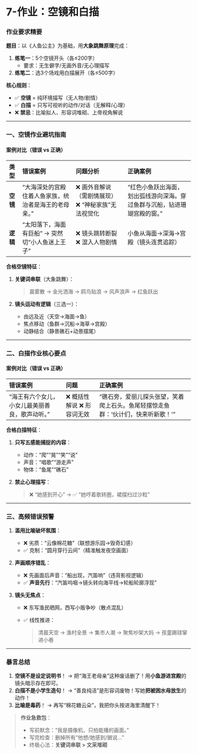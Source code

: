 # 7-作业：空镜和白描

### **作业要求精要**

**题目**：以《人鱼公主》为基础，用**大象跳舞原理**完成：

1. **练笔一**：5个空镜开头（各≤200字）
   - 要求：无生僻字/无画外音/无心理描写
2. **练笔二**：选3个场戏用白描展开（各≤500字）

**核心规则**：

- ✅ **空镜** = 纯环境描写（无人物/剧情）
- ✅ **白描** = 只写可视听的动作/对话（无解释/心理）
- ❌ **禁忌**：比喻拟人、形容词堆砌、上帝视角解说

------

### **一、空镜作业避坑指南**

#### **案例对比（错误 vs 正确）**

| 类型     | 错误案例                                             | 问题分析                                          | 正确案例                                                     |
| :------- | :--------------------------------------------------- | :------------------------------------------------ | :----------------------------------------------------------- |
| **空镜** | “大海深处的宫殿住着人鱼家族，统治者是海王的老母亲。” | ❌ 画外音解说（需剧情展现） ❌ “神秘家族”无法视觉化 | “红色小鱼跃出海面，划出弧线游向深海。穿过鱼群与沉船，钻进珊瑚宫殿的窗。” |
| **逻辑** | “太阳落下，海面有巨船” → 突然切“小人鱼迷上王子”      | ❌ 镜头跳转断裂 ❌ 混入人物剧情                     | 小鱼从海面→深海→宫殿（镜头连贯追踪）                         |

**合格空镜特征**：

1. **关键词串联**（大象跳舞）：

   > 晨雾散 → 金光洒海 → 鸥鸟贴浪 → 风声浪声 → 红鱼跃出

2. **镜头运动有逻辑**（三选一）：

   - 由远及近（天空→海面→鱼）
   - 焦点移动（鱼群→沉船→海草→宫殿）
   - 动静结合（静景礁石+动景摆尾）

------

### **二、白描作业核心要点**

#### **案例对比（错误 vs 正确）**

| 错误案例                                       | 问题                      | 正确案例                                                     |
| :--------------------------------------------- | :------------------------ | :----------------------------------------------------------- |
| “海王有六个女儿，小女儿最美丽善良，歌声动听。” | ❌ 概括性解说 ❌ 形容词无效 | “礁石旁，爱丽儿探头张望，笑着爬上石头。鱼尾轻摆惊走鱼群：‘伙计们，快来听新歌！’” |

**合格白描特征**：

1. **只写五感能捕捉的内容**：

   - 动作：“爬”“晃”“笑”“说”
   - 声音：“唱歌”“游走声”
   - 物体：“鱼尾”“礁石”

2. **禁止心理描写**：

   > ❌ “她感到开心” → ✅ “她哼着歌转圈，裙摆扫过沙粒”

------

### **三、高频错误预警**

1. **滥用比喻破坏氛围**：

   - ❌ 劣质：“云像棉花糖”（联想游乐园→毁奇幻感）
   - ✅ 克制：“圆月穿行云间”（精准触发夜空画面）

2. **声画顺序错乱**：

   - ❌ 先画面后声音：“船出现，汽笛响”（违背影视逻辑）
   - ✅ **声音先行**：“汽笛呜咽→镜头转向海平线→轮船轮廓浮现”

3. **镜头无焦点**：

   - ❌ 东写渔民晒网，西写小贩争吵（散点混乱）

   - ✅ 线性推进：

     > 清晨天空 → 渔村全景 → 集市人潮 → 聚焦吵架大妈 → 孩童踢球窜进小巷

------

### **暴言总结**

1. **空镜不是设定说明书**！
   → 把“海王老母亲”这种废话删了！用**小鱼游进宫殿**的镜头暗示存在即可。
2. **白描不是小学生造句**！
   → “善良纯洁”是形容词废物！写她**把被困水母放生**的动作！
3. **比喻是毒药**！
   → 再写“棉花糖云朵”，我把你头按进海里清醒下！

> **作业急救包**：
>
> - 写前默念：“我是摄像机，只拍能播的画面。”
> - 写完检查：删掉所有“他想/她感到/据说...”
> - 终极心法：**关键词串联 > 文采堆砌**